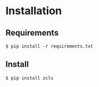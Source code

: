 
# Installation

## Requirements

```
$ pip install -r requirements.txt
```

## Install

```
$ pip install zcls
```